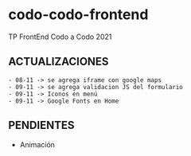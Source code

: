 # codo-codo-frontend
TP FrontEnd Codo a Codo 2021

## ACTUALIZACIONES
    - 08-11 -> se agrega iframe con google maps
    - 09-11 -> se agrega validacion JS del formulario
    - 09-11 -> Iconos en menú
    - 09-11 -> Google Fonts en Home

## PENDIENTES
 - Animación